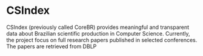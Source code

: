 # CSIndex

CSIndex (previously called CoreBR) provides meaningful and transparent data about Brazilian scientific production in Computer Science. Currently, the project focus on full research papers published in selected conferences. The papers are retrieved from DBLP

